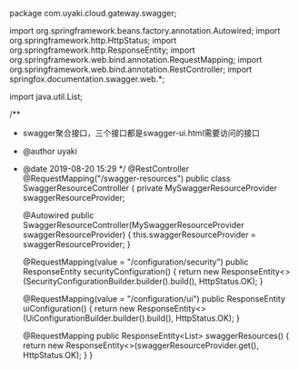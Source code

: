 package com.uyaki.cloud.gateway.swagger;

import org.springframework.beans.factory.annotation.Autowired;
import org.springframework.http.HttpStatus;
import org.springframework.http.ResponseEntity;
import org.springframework.web.bind.annotation.RequestMapping;
import org.springframework.web.bind.annotation.RestController;
import springfox.documentation.swagger.web.*;

import java.util.List;

/**
 * swagger聚合接口，三个接口都是swagger-ui.html需要访问的接口
 * @author uyaki
 * @date 2019-08-20 15:29
 */
@RestController
@RequestMapping("/swagger-resources")
public class SwaggerResourceController {
    private MySwaggerResourceProvider swaggerResourceProvider;

    @Autowired
    public SwaggerResourceController(MySwaggerResourceProvider swaggerResourceProvider) {
        this.swaggerResourceProvider = swaggerResourceProvider;
    }

    @RequestMapping(value = "/configuration/security")
    public ResponseEntity<SecurityConfiguration> securityConfiguration() {
        return new ResponseEntity<>(SecurityConfigurationBuilder.builder().build(), HttpStatus.OK);
    }

    @RequestMapping(value = "/configuration/ui")
    public ResponseEntity<UiConfiguration> uiConfiguration() {
        return new ResponseEntity<>(UiConfigurationBuilder.builder().build(), HttpStatus.OK);
    }

    @RequestMapping
    public ResponseEntity<List<SwaggerResource>> swaggerResources() {
        return new ResponseEntity<>(swaggerResourceProvider.get(), HttpStatus.OK);
    }
}
